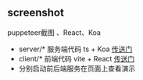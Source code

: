 ## screenshot
puppeteer截图 、React、Koa

- server/* 服务端代码   ts + Koa [传送门](./server/README.md)
- client/* 前端代码 vite + React [传送门](./client/README.md)
- 分别启动前后端服务在页面上查看演示


